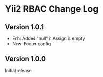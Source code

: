 Yii2 RBAC Change Log
====================

Version 1.0.1
-------------

- Enh: Added "null" if Assign is empty
- New: Footer config


Version 1.0.0
-------------
Initial release
